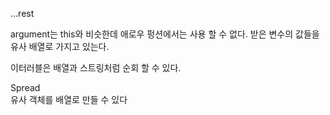
...rest

argument는 this와 비슷한데 애로우 펑션에서는 사용 할 수 없다. 받은 변수의 값들을 유사 배열로 가지고 있는다.

이터러블은 배열과 스트링처럼 순회 할 수 있다.  

Spread  
유사 객체를 배열로 만들 수 있다  
